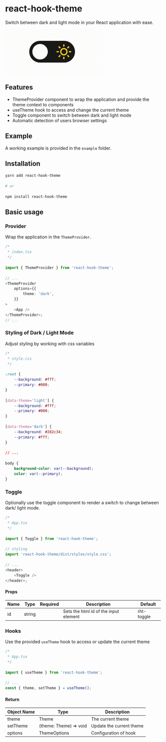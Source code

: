 # react-hook-theme

Switch between dark and light mode in your React application with ease.

![Toggle](/assets/toggle.gif)

## Features

-   ThemeProvider component to wrap the application and provide the theme context to components
-   useTheme hook to access and change the current theme
-   Toggle component to switch between dark and light mode
-   Automatic detection of users browser settings

## Example

A working example is provided in the `example` folder.

## Installation

```bash
yarn add react-hook-theme

# or

npm install react-hook-theme
```

## Basic usage

### Provider

Wrap the application in the `ThemeProvider`.

```typescript
/*
 * index.tsx
 */

import { ThemeProvider } from 'react-hook-theme';

// ...
<ThemeProvider
    options={{
        theme: 'dark',
    }}
>
    <App />
</ThemeProvider>;
// ...
```

### Styling of Dark / Light Mode

Adjust styling by working with css variables

```css
/*
 * style.css
 */

:root {
    --background: #fff;
    --primary: #000;
}

[data-theme='light'] {
    --background: #fff;
    --primary: #000;
}

[data-theme='dark'] {
    --background: #282c34;
    --primary: #fff;
}

// ...

body {
    background-color: var(--background);
    color: var(--primary);
}
```

### Toggle

Optionally use the toggle component to render a switch to change between dark/ light mode.

```typescript
/*
 * App.tsx
 */

import { Toggle } from 'react-hook-theme';

// styling
import 'react-hook-theme/dist/styles/style.css';

// ...
<header>
    <Toggle />
</header>;
```

#### Props

| Name | Type   | Required | Description                           | Default    |
| ---- | ------ | -------- | ------------------------------------- | ---------- |
| id   | string |          | Sets the html id of the input element | rht-toggle |

### Hooks

Use the provided `useTheme` hook to access or update the current theme

```typescript
/*
 * App.tsx
 */

import { useTheme } from 'react-hook-theme';

// ...
const { theme, setTheme } = useTheme();
```

#### Return

| Object Name | Type                   | Description              |
| ----------- | ---------------------- | ------------------------ |
| theme       | Theme                  | The current theme        |
| setTheme    | (theme: Theme) => void | Update the current theme |
| options     | ThemeOptions           | Configuration of hook    |
